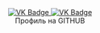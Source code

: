 <div id="badges" align="center">
<a href= "https://vk.com/id560474747">
<img src= "https://img.shields.io/badge/VK-blue?style=for-the-badge&logo=VK&logoColor=white" alt="VK Badge"/>
</a>
<a href= "(https://mail.google.com/mail/u/1/#inbox)">
<img src= "https://img.shields.io/badge/EMAIL-red?style=for-the-badge&logo=Gmail&logoColor=white" alt="VK Badge"/>
</a>
</div>

<div id="viewprof" align="center">
<img src="https://komarev.com/ghpvc/?username=sane4chka&style=flat-square&color=blue" alt=""/>
</div>

<div id="heythere" align="center">
<hi>Профиль на GITHUB</hi>
</div>
